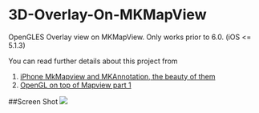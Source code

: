 3D-Overlay-On-MKMapView
=======================

OpenGLES Overlay view on MKMapView. Only works prior to 6.0. (iOS <= 5.1.3)

You can read further details about this project from   
1. [iPhone MkMapview and MKAnnotation, the beauty of them](http://blog.colorfulglue.com/2010/11/iphone-mkmapview-and-mkannotation-the-beauty-of-them/)   
2. [OpenGL on top of Mapview part 1](http://blog.colorfulglue.com/category/3d-on-mapview/)  

##Screen Shot
<img src="http://blog.colorfulglue.com/wp-content/uploads/2010/11/Screen-shot-2010-11-04-at-11.09.39-AM.png" />